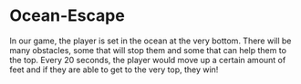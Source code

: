 # Ocean-Escape
In our game, the player is set in the ocean at the very bottom. There will be many obstacles, some that will stop them and some that can help them to the top. Every 20 seconds, the player would move up a certain amount of feet and if they are able to get to the very top, they win! 